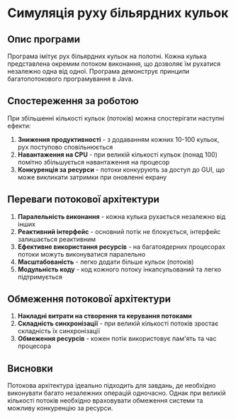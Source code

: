 # Симуляція руху більярдних кульок

## Опис програми
Програма імітує рух більярдних кульок на полотні. Кожна кулька представлена окремим потоком виконання, 
що дозволяє їм рухатися незалежно одна від одної. Програма демонструє принципи багатопотокового програмування в Java.

## Спостереження за роботою

При збільшенні кількості кульок (потоків) можна спостерігати наступні ефекти:
1. **Зниження продуктивності** - з додаванням кожних 10-100 кульок, рух поступово сповільнюється
2. **Навантаження на CPU** - при великій кількості кульок (понад 100) помітно збільшується навантаження на процесор
3. **Конкуренція за ресурси** - потоки конкурують за доступ до GUI, що може викликати затримки при оновленні екрану

## Переваги потокової архітектури

1. **Паралельність виконання** - кожна кулька рухається незалежно від інших
2. **Реактивний інтерфейс** - основний потік не блокується, інтерфейс залишається реактивним
3. **Ефективне використання ресурсів** - на багатоядерних процесорах потоки можуть виконуватися паралельно
4. **Масштабованість** - легко додати більше кульок (потоків)
5. **Модульність коду** - код кожного потоку інкапсульований та легко підтримується

## Обмеження потокової архітектури

1. **Накладні витрати на створення та керування потоками**
2. **Складність синхронізації** - при великій кількості потоків зростає складність їх синхронізації
3. **Обмеження ресурсів** - кожен потік використовує пам'ять та час процесора

## Висновки

Потокова архітектура ідеально підходить для завдань, де необхідно виконувати багато незалежних операцій одночасно. 
Однак при великій кількості потоків необхідно враховувати обмеження системи та можливу конкуренцію за ресурси.
